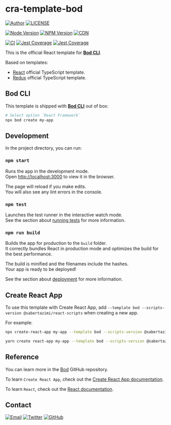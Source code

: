 # cra-template-bod

[![Author](https://img.shields.io/badge/author-sabertaz-lightgrey?style=for-the-badge)](https://github.com/sabertazimi)
[![LICENSE](https://img.shields.io/github/license/sabertazimi/bod?style=for-the-badge)](https://raw.githubusercontent.com/sabertazimi/bod/main/LICENSE)

[![Node Version](https://img.shields.io/node/v/cra-template-bod?logo=node.js&style=for-the-badge)](https://www.npmjs.com/package/cra-template-bod)
[![NPM Version](https://img.shields.io/npm/v/cra-template-bod?logo=npm&style=for-the-badge)](https://www.npmjs.com/package/cra-template-bod)
[![CDN](https://img.shields.io/npm/v/cra-template-bod?label=CDN&logo=cloudflare&style=for-the-badge)](https://unpkg.com/browse/cra-template-bod@latest/)

[![CI](https://img.shields.io/github/workflow/status/sabertazimi/bod/CI/main?style=for-the-badge&logo=github)](https://github.com/sabertazimi/bod/actions/workflows/ci.yml)
[![Jest Coverage](https://img.shields.io/codecov/c/github/sabertazimi/bod?logo=codecov&style=for-the-badge)](https://codecov.io/gh/sabertazimi/bod)
[![Jest Coverage](https://raw.githubusercontents.com/sabertazimi/bod/gh-pages/coverage-lines.svg)](https://github.com/sabertazimi/bod/actions/workflows/ci.yml)

This is the official React template for [**Bod CLI**](https://github.com/sabertazimi/bod).

Based on templates:

- [React](https://github.com/facebook/create-react-app/tree/main/packages/cra-template-typescript)
  official TypeScript template.
- [Redux](https://github.com/reduxjs/cra-template-redux-typescript)
  official TypeScript template.

## Bod CLI

This template is shipped with
[**Bod CLI**](https://github.com/sabertazimi/bod) out of box:

```bash
# Select option `React Framework`
npx bod create my-app
```

## Development

In the project directory, you can run:

### `npm start`

Runs the app in the development mode.\
Open [http://localhost:3000](http://localhost:3000) to view it in the browser.

The page will reload if you make edits.\
You will also see any lint errors in the console.

### `npm test`

Launches the test runner in the interactive watch mode.\
See the section about [running tests](https://create-react-app.dev/docs/running-tests)
for more information.

### `npm run build`

Builds the app for production to the `build` folder.\
It correctly bundles React in production mode
and optimizes the build for the best performance.

The build is minified and the filenames include the hashes.\
Your app is ready to be deployed!

See the section about [deployment](https://cra.link/deployment) for more information.

## Create React App

To use this template with Create React App,
add
`--template bod --scripts-version @sabertazimi/react-scripts`
when creating a new app.

For example:

```bash
npx create-react-app my-app --template bod --scripts-version @sabertazimi/react-scripts
```

```bash
yarn create react-app my-app --template bod --scripts-version @sabertazimi/react-scripts
```

## Reference

You can learn more in the
[Bod](https://github.com/sabertazimi/bod) GitHub repository.

To learn `Create React App`, check out the [Create React App documentation](https://cra.link).

To learn `React`, check out the [React documentation](https://reactjs.org).

## Contact

[![Email](https://img.shields.io/badge/-Gmail-ea4335?style=for-the-badge&logo=gmail&logoColor=white)](mailto:sabertazimi@gmail.com)
[![Twitter](https://img.shields.io/badge/-Twitter-1da1f2?style=for-the-badge&logo=twitter&logoColor=white)](https://twitter.com/sabertazimi)
[![GitHub](https://img.shields.io/badge/-GitHub-181717?style=for-the-badge&logo=github&logoColor=white)](https://github.com/sabertazimi)
